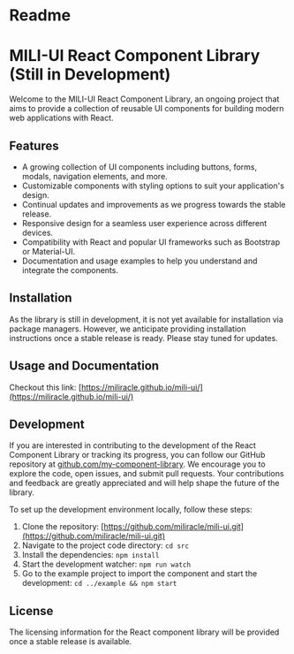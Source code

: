 # Readme

# MILI-UI React Component Library (Still in Development)

Welcome to the MILI-UI React Component Library, an ongoing project that aims to provide a collection of reusable UI components for building modern web applications with React.

## Features

- A growing collection of UI components including buttons, forms, modals, navigation elements, and more.
- Customizable components with styling options to suit your application's design.
- Continual updates and improvements as we progress towards the stable release.
- Responsive design for a seamless user experience across different devices.
- Compatibility with React and popular UI frameworks such as Bootstrap or Material-UI.
- Documentation and usage examples to help you understand and integrate the components.

## Installation

As the library is still in development, it is not yet available for installation via package managers. However, we anticipate providing installation instructions once a stable release is ready. Please stay tuned for updates.

## Usage and Documentation

Checkout this link: [https://miliracle.github.io/mili-ui/](https://miliracle.github.io/mili-ui/)

## Development

If you are interested in contributing to the development of the React Component Library or tracking its progress, you can follow our GitHub repository at [github.com/my-component-library](https://github.com/my-component-library). We encourage you to explore the code, open issues, and submit pull requests. Your contributions and feedback are greatly appreciated and will help shape the future of the library.

To set up the development environment locally, follow these steps:

1. Clone the repository: [https://github.com/miliracle/mili-ui.git](https://github.com/miliracle/mili-ui.git)
2. Navigate to the project code directory: `cd src`
3. Install the dependencies: `npm install`
4. Start the development watcher: `npm run watch`
5. Go to the example project to import the component and start the development: `cd ../example && npm start`

## License

The licensing information for the React component library will be provided once a stable release is available.

